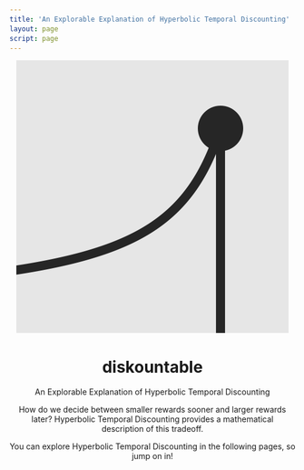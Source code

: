 ```yaml
---
title: 'An Explorable Explanation of Hyperbolic Temporal Discounting'
layout: page
script: page
---
```


<!--lint ignore first-heading-level-->

<header class="dec-index-header">
  <img class="dec-index-icon" src="favicon.svg" alt="dis𝑘ountable icon">
  <hgroup class="dec-index-titles">
    <h1 class="dec-index-title">
      <span class="dec-site">dis<span class="math-var">k</span>ountable</span>
    </h1>
    <p class="dec-index-subtitle">An Explorable Explanation of Hyperbolic Temporal Discounting</p>
  </hgroup>
  <div class="dec-index-demo">
    <itc-task running trials="Infinity" duration="4000" iti="1000"></itc-task>
  </div>
  <p class="dec-index-lead">
    How do we decide between smaller rewards sooner and larger rewards later? 
    Hyperbolic Temporal Discounting provides a mathematical description of this tradeoff.
  </p>
  <p class="dec-index-lead">
    You can explore Hyperbolic Temporal Discounting in the following pages, so jump on in!
  </p>
</header>
